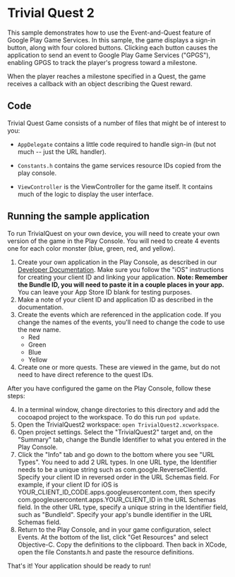 # Trivial Quest 2 #
This sample demonstrates how to use the Event-and-Quest feature of Google
Play Game Services. In this sample, the game displays a sign-in button, along with four colored buttons. Clicking each button causes the application to send an event to Google Play Game Services ("GPGS"), enabling GPGS to track the player's progress toward a milestone.

When the player reaches a milestone specified in a Quest, the game receives a callback with an object describing the Quest reward.


## Code

Trivial Quest  Game  consists of a number of files that might be of interest to
you:

* `AppDelegate` contains a little code required to handle sign-in (but not
  much -- just the URL handler).

* `Constants.h` contains the game services resource IDs copied from the play console.

* `ViewController` is the ViewController for the game itself. It contains much
  of the logic to display the user interface.

## Running the sample application

To run TrivialQuest on your own device, you will need to create your
own version of the game in the Play Console.  You will need to create 4 events one for each
color monster (blue, green, red, and yellow).

1. Create your own application in the Play Console, as described in our [Developer
  Documentation](https://developers.google.com/games/services/console/enabling). Make
  sure you follow the "iOS" instructions for creating your client ID and linking
  your application.
    <strong>Note: Remember the Bundle ID, you will need to paste it
         in a couple places in your app.</strong>
    You can leave your App Store ID blank for testing purposes.
2. Make a note of your client ID and application ID as described in the
  documentation.
3. Create the events which are referenced in the application code.  If you change
  the names of the events, you'll need to change the code to use the new name.
    *   Red
    *   Green
    *   Blue
    *   Yellow
4. Create one or more quests.  These are viewed in the game, but do not need to have
direct reference to the quest IDs.

After you have configured the game on the Play Console, follow these steps:

4. In a terminal window, change directories to this directory and add the cocoapod project
to the workspace.  To do this run `pod update`.
5. Open the TrivialQuest2 workspace: `open TrivialQuest2.xcworkspace`.
6. Open project settings. Select the "TrivialQuest2" target and,
  on the "Summary" tab, change the Bundle Identifier to
  what you entered in the Play Console.
7. Click the "Info" tab and go down to the bottom where you see "URL Types".
  You need to add 2 URL types.  In one URL type, the Identifier needs to be
  a unique string such as com.google.ReverseClientId.  Specify your client ID
  in reversed order in the URL Schemas field. For example, if your client ID for iOS is
  YOUR_CLIENT_ID_CODE.apps.googleusercontent.com, then specify
  com.googleusercontent.apps.YOUR_CLIENT_ID in the URL Schemas field.
  In the other URL type, specify a unique string in the Identifier field,
  such as "BundleId".  Specify your app's bundle identifier in the URL Schemas field.
8. Return to the Play Console, and in your game configuration, select Events.
  At the bottom of the list, click "Get Resources" and select Objective-C.
  Copy the definitions to the clipboard.  Then back in XCode, open the file
  Constants.h and paste the resource definitions.

That's it! Your application should be ready to run!

